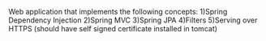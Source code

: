 Web application that implements the following concepts:
1)Spring Dependency Injection
2)Spring MVC
3)Spring JPA
4)Filters
5)Serving over HTTPS (should have self signed certificate installed in tomcat)

